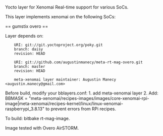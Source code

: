 Yocto layer for Xenomai Real-time support for various SoCs. 

This layer implements xenomai on the following SoCs:

== gumstix overo ==

Layer depends on:

		URI: git://git.yoctoproject.org/poky.git
		branch: daisy
		revision: HEAD

		URI: git://github.com/augustinmanecy/meta-rt-mag-overo.git
		branch: master
		revision: HEAD
		
		meta-xenomai layer maintainer: Augustin Manecy <augustin.manecy@gmail.com>

Before build, modify your bblayers.conf:
	1. add meta-xenomai layer
	2. Add: 
	BBMASK = "meta-xenomai/recipes-images/images/core-xenomai-rpi-image|meta-xenomai/recipes-kernel/linux/linux-xenomai-raspberrypi_3.8.13"
to prevent errors from RPi recipes.

To build:
	bitbake rt-mag-image.

Image tested with Overo AirSTORM.

